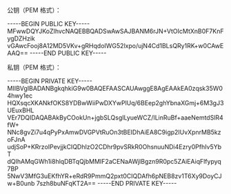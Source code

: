 公钥（PEM 格式）：

-----BEGIN PUBLIC KEY-----
MFwwDQYJKoZIhvcNAQEBBQADSwAwSAJBANM6rJN+VtOIcMtXnB0F7KnFygDZHzik
vGAwcFooj8A12MD5VKv+gRHqdoIWG52lxpo/ujN4Cd1BLsQRy1RK+w0CAwEAAQ==
-----END PUBLIC KEY-----

私钥（PEM 格式）：

-----BEGIN PRIVATE KEY-----
MIIBVgIBADANBgkqhkiG9w0BAQEFAASCAUAwggE8AgEAAkEA0zqsk35W04hwy1ec
HQXsqcXKANkfOKS8YDBwWiiPwDXYwPlUq/6BEep2ghYbnaXGmj+6M3gJ3UEuxBHL
VEr7DQIDAQABAkByCOokUn+jgbSLQsgILyueWCZ/ILinRuBf+aaeNemtdSlR4fW+
NNc8gvZi7u4qPyPxAmwDVGPVtRuOn3tBEIDhAiEA8C9igp2IUvXpnrMB5kzoFJnA
udjSoP+KRrzoIPevjjkCIQDhIzO2CDhr9pvSRkR0OhsnuuNDi4Ezry0PfhIv5YbT
dQIhAMqGWh1i8hlqDBTqQjbMMIF2aCENaAWjlBgzn9R0pc5ZAiEAiqFlfypyq7BP
5NwV3MfG3uEKfhYR+eRdR9PmmQ2pxt0CIQDAfh6pNEB8zv1T6Xy9DoyCJw+B0unb
7szh8buNFqKT2A==
-----END PRIVATE KEY-----
